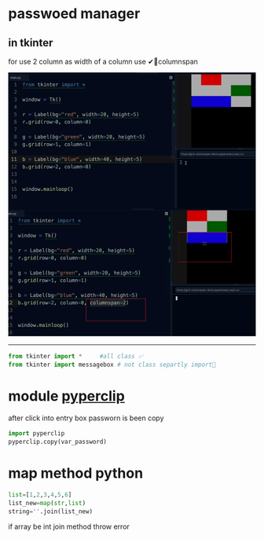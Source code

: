 # passwoed manager

## in tkinter 
for use 2 column as width of a column   use ✔💎columnspan

![colspan](https://raw.githubusercontent.com/wer340/python-angelayu/main/day-29/image/colspan.png)


---

```python
from tkinter import *     #all class ✅
from tkinter import messagebox # not class separtly import💎
```

# module  [pyperclip](https://pypi.org/project/pyperclip/)

after click into entry box  passworn  is been copy  
```python
import pyperclip
pyperclip.copy(var_password)
```

# map method python

```python 
list=[1,2,3,4,5,6]
list_new=map(str,list)
string=''.join(list_new)
```
if array be int   join method  throw error

